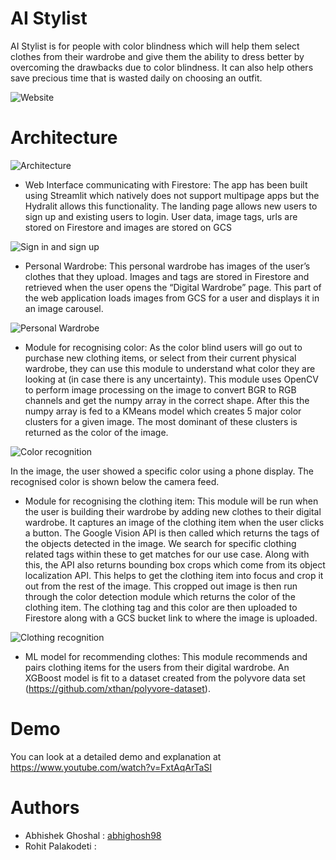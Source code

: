 # AI Stylist
AI Stylist is for people with color blindness which will help them select clothes from their wardrobe and give them the ability to dress better by overcoming the drawbacks due to color blindness. It can also help others save precious time that is wasted daily on choosing an outfit. 

![Website](https://drive.google.com/uc?export=view&id=1y1hjBTBdiUDiUQFS_5HL4ZVr5QOSvDj9)

# Architecture 
![Architecture](https://drive.google.com/uc?export=view&id=1-VTYLb5dPyI5aCCsY_2g_ZFPBlYmyrjO)

* Web Interface communicating with Firestore: The app has been built using Streamlit which natively does not support multipage apps but the Hydralit allows this functionality. The landing page allows new users to sign up and existing users to login. User data, image tags, urls are stored on Firestore and images are stored on GCS

![Sign in and sign up](https://drive.google.com/uc?export=view&id=11ibX_g_jETPzq9lWh0zdTFvDwna0VU7q)

* Personal Wardrobe: This personal wardrobe has images of the user’s clothes that they upload. Images and tags are stored in Firestore and retrieved when the user opens the “Digital Wardrobe” page. This part of the web application loads images from GCS for a user and displays it in an image carousel. 

![Personal Wardrobe](https://drive.google.com/uc?export=view&id=1Js0oym7FSscqfa_PhlbpBiQuFUm9WUZY)

* Module for recognising color: As the color blind users will go out to purchase new clothing items, or select from their current physical wardrobe, they can use this module to understand what color they are looking at (in case there is any uncertainty). This module uses OpenCV to perform image processing on the image to convert BGR to RGB channels and get the numpy array in the correct shape. After this the numpy array is fed to a KMeans model which creates 5 major color clusters for a given image. The most dominant of these clusters is returned as the color of the image.

![Color recognition](https://drive.google.com/uc?export=view&id=1cO6l_gALSW7XZSeIS9KHI7uiqMKDAGVE)

In the image, the user showed a specific color using a phone display. The recognised color is shown below the camera feed. 

* Module for recognising the clothing item: This module will be run when the user is building their wardrobe by adding new clothes to their digital wardrobe. It captures an image of the clothing item when the user clicks a button. The Google Vision API is then called which returns the tags of the objects detected in the image. We search for specific clothing related tags within these to get matches for our use case. Along with this, the API also returns bounding box crops which come from its object localization API. This helps to get the clothing item into focus and crop it out from the rest of the image. This cropped out image is then run through the color detection module which returns the color of the clothing item. The clothing tag and this color are then uploaded to Firestore along with a GCS bucket link to where the image is uploaded.

![Clothing recognition](https://drive.google.com/uc?export=view&id=17xHsoAguAlOIVxz5IAO3iRk8koDHpQgS)

* ML model for recommending clothes: This module recommends and pairs clothing items for the users from their digital wardrobe. An XGBoost model is fit to a dataset
created from the polyvore data set (https://github.com/xthan/polyvore-dataset). 

# Demo
You can look at a detailed demo and explanation at https://www.youtube.com/watch?v=FxtAqArTaSI

# Authors
* Abhishek Ghoshal : [abhighosh98](https://github.com/abhighosh98)
* Rohit Palakodeti : 

